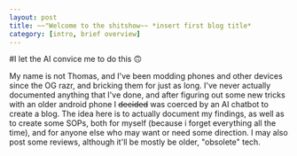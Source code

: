 ```yaml
---
layout: post
title: ~~"Welcome to the shitshow~~ *insert first blog title*
category: [intro, brief overview]
---
```


#I let the AI convice me to do this 🙃

My name is not Thomas, and I've been modding phones and other devices since the OG razr, and bricking them for just as long. I've never actually documented anything that I've done, and after figuring out
some new tricks with an older android phone I ~~decided~~ was coerced by an AI chatbot to create a blog. The idea here is to actually document my findings, as well as to create some SOPs,
both for myself (because i forget everything all the time), and for anyone else who may want or need some direction. I may also post some reviews, although it'll be mostly be older,
"obsolete" tech. 

